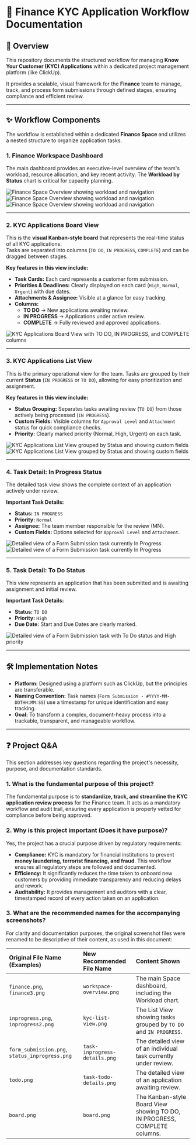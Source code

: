 # 🏦 Finance KYC Application Workflow Documentation

## 📄 Overview

This repository documents the structured workflow for managing **Know Your Customer (KYC) Applications** within a dedicated project management platform (like ClickUp).

It provides a scalable, visual framework for the **Finance** team to manage, track, and process form submissions through defined stages, ensuring compliance and efficient review.

---

## ✨ Workflow Components

The workflow is established within a dedicated **Finance Space** and utilizes a nested structure to organize application tasks.

### 1. Finance Workspace Dashboard

The main dashboard provides an executive-level overview of the team's workload, resource allocation, and key recent activity. The **Workload by Status** chart is critical for capacity planning.

![Finance Space Overview showing workload and navigation](workspace-overview.png)
![Finance Space Overview showing workload and navigation](workspace-overview2.png)
![Finance Space Overview showing workload and navigation](workspace-overview3.png)

---

### 2. KYC Applications Board View

This is the **visual Kanban-style board** that represents the real-time status of all KYC applications.  
Tasks are separated into columns (`TO DO`, `IN PROGRESS`, `COMPLETE`) and can be dragged between stages.

**Key features in this view include:**
* **Task Cards:** Each card represents a customer form submission.
* **Priorities & Deadlines:** Clearly displayed on each card (`High`, `Normal`, `Urgent`) with due dates.
* **Attachments & Assignee:** Visible at a glance for easy tracking.
* **Columns:**  
  - **TO DO** → New applications awaiting review.  
  - **IN PROGRESS** → Applications under active review.  
  - **COMPLETE** → Fully reviewed and approved applications.  

![KYC Applications Board View with TO DO, IN PROGRESS, and COMPLETE columns](board.png)

---

### 3. KYC Applications List View

This is the primary operational view for the team. Tasks are grouped by their current **Status** (`IN PROGRESS` or `TO DO`), allowing for easy prioritization and assignment.

**Key features in this view include:**
* **Status Grouping:** Separates tasks awaiting review (`TO DO`) from those actively being processed (`IN PROGRESS`).
* **Custom Fields:** Visible columns for `Approval Level` and `Attachment` status for quick compliance checks.
* **Priority:** Clearly marked priority (Normal, High, Urgent) on each task.

![KYC Applications List View grouped by Status and showing custom fields](kyc-list-view.png)
![KYC Applications List View grouped by Status and showing custom fields](kyc-list-view2.png)

---

### 4. Task Detail: In Progress Status

The detailed task view shows the complete context of an application actively under review.

**Important Task Details:**
* **Status:** `IN PROGRESS`
* **Priority:** `Normal`
* **Assignee:** The team member responsible for the review (MN).
* **Custom Fields:** Options selected for `Approval Level` and `Attachment`.

![Detailed view of a Form Submission task currently In Progress](task-inprogress-details.png)
![Detailed view of a Form Submission task currently In Progress](task-inprogress-details2.png)

---

### 5. Task Detail: To Do Status

This view represents an application that has been submitted and is awaiting assignment and initial review.

**Important Task Details:**
* **Status:** `TO DO`
* **Priority:** `High`
* **Due Date:** Start and Due Dates are clearly marked.

![Detailed view of a Form Submission task with To Do status and High priority](task-todo-details.png)

---

## 🛠️ Implementation Notes

* **Platform:** Designed using a platform such as ClickUp, but the principles are transferable.
* **Naming Convention:** Task names (`Form Submission - #YYYY-MM-DDTHH:MM:SS`) use a timestamp for unique identification and easy tracking.
* **Goal:** To transform a complex, document-heavy process into a trackable, transparent, and manageable workflow.
  
---

## ❓ Project Q&A

This section addresses key questions regarding the project's necessity, purpose, and documentation standards.

### **1. What is the fundamental purpose of this project?**

The fundamental purpose is to **standardize, track, and streamline the KYC application review process** for the Finance team. It acts as a mandatory workflow and audit trail, ensuring every application is properly vetted for compliance before being approved.

### **2. Why is this project important (Does it have purpose)?**

Yes, the project has a crucial purpose driven by regulatory requirements:

* **Compliance:** KYC is mandatory for financial institutions to prevent **money laundering, terrorist financing, and fraud**. This workflow ensures all regulatory steps are followed and documented.
* **Efficiency:** It significantly reduces the time taken to onboard new customers by providing immediate transparency and reducing delays and rework.
* **Auditability:** It provides management and auditors with a clear, timestamped record of every action taken on an application.

### **3. What are the recommended names for the accompanying screenshots?**

For clarity and documentation purposes, the original screenshot files were renamed to be descriptive of their content, as used in this document:

| Original File Name (Examples) | New Recommended File Name | Content Shown |
| :--- | :--- | :--- |
| `finance.png`, `finance3.png` | `workspace-overview.png` | The main Space dashboard, including the Workload chart. |
| `inprogress.png`, `inprogress2.png` | `kyc-list-view.png` | The List View showing tasks grouped by `TO DO` and `IN PROGRESS`. |
| `form_submission.png`, `status_inprogress.png` | `task-inprogress-details.png` | The detailed view of an individual task currently under review. |
| `todo.png` | `task-todo-details.png` | The detailed view of an application awaiting review. |
| `board.png` | `board.png` | The Kanban-style Board View showing TO DO, IN PROGRESS, COMPLETE columns. |
